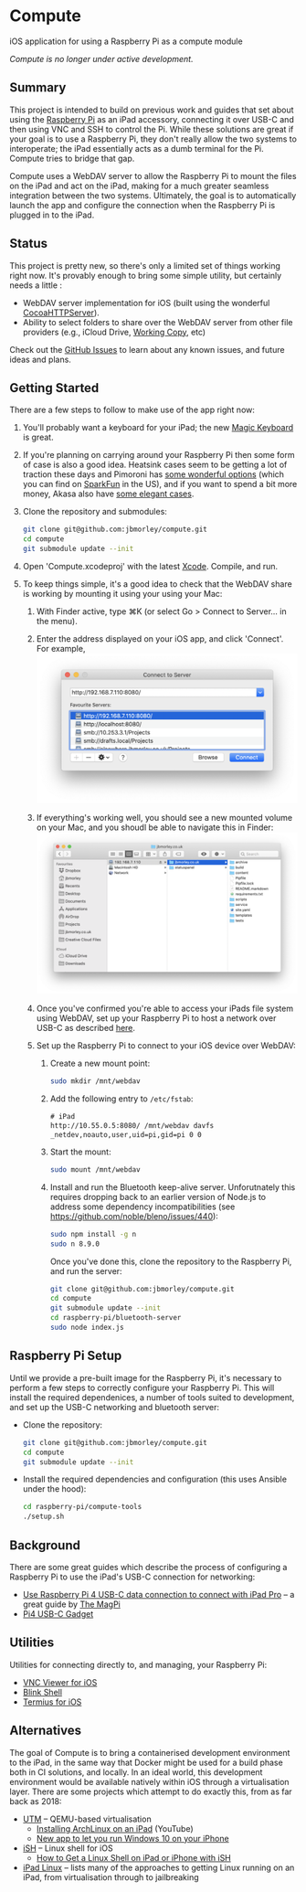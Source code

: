 # Compute

iOS application for using a Raspberry Pi as a compute module

_Compute is no longer under active development._

## Summary

This project is intended to build on previous work and guides that set about using the [Raspberry Pi](https://www.raspberrypi.org) as an iPad accessory, connecting it over USB-C and then using VNC and SSH to control the Pi. While these solutions are great if your goal is to use a Raspberry Pi, they don't really allow the two systems to interoperate; the iPad essentially acts as a dumb terminal for the Pi. Compute tries to bridge that gap.

Compute uses a WebDAV server to allow the Raspberry Pi to mount the files on the iPad and act on the iPad, making for a much greater seamless integration between the two systems. Ultimately, the goal is to automatically launch the app and configure the connection when the Raspberry Pi is plugged in to the iPad.

## Status

This project is pretty new, so there's only a limited set of things working right now. It's provably enough to bring some simple utility, but certainly needs a little :

- WebDAV server implementation for iOS (built using the wonderful [CocoaHTTPServer](https://github.com/robbiehanson/CocoaHTTPServer)).
- Ability to select folders to share over the WebDAV server from other file providers (e.g., iCloud Drive, [Working Copy](https://workingcopyapp.com), etc)

Check out the [GitHub Issues](https://github.com/jbmorley/compute/issues) to learn about any known issues, and future ideas and plans.

## Getting Started

There are a few steps to follow to make use of the app right now:

1. You'll probably want a keyboard for your iPad; the new [Magic Keyboard](https://www.apple.com/ipad-keyboards/) is great.

2. If you're planning on carrying around your Raspberry Pi then some form of case is also a good idea. Heatsink cases seem to be getting a lot of traction these days and Pimoroni has [some wonderful options](https://shop.pimoroni.com/products/aluminium-heatsink-case-for-raspberry-pi-4) (which you can find on [SparkFun](https://www.sparkfun.com/products/15896) in the US), and if you want to spend a bit more money, Akasa also have [some elegant cases](http://www.akasa.com.tw/update.php?tpl=product/product.list.tpl&type=Fanless%20Chassis&type_sub=Fanless%20Raspberry%20pi).

3. Clone the repository and submodules:

   ```bash
   git clone git@github.com:jbmorley/compute.git
   cd compute
   git submodule update --init
   ```

4. Open 'Compute.xcodeproj' with the latest [Xcode](https://developer.apple.com/xcode/). Compile, and run.

5. To keep things simple, it's a good idea to check that the WebDAV share is working by mounting it using your using your Mac:

   1. With Finder active, type ⌘K (or select Go > Connect to Server... in the menu).

   2. Enter the address displayed on your iOS app, and click 'Connect'. For example,
      ![](images/connect-to-server.png)
      
   3. If everything's working well, you should see a new mounted volume on your Mac, and you shoudl be able to navigate this in Finder:
      ![](images/finder.png)
      
   4. Once you've confirmed you're able to access your iPads file system using WebDAV, set up your Raspberry Pi to host a network over USB-C as described [here](https://magpi.raspberrypi.org/articles/connect-raspberry-pi-4-to-ipad-pro-with-a-usb-c-cable).

   5. Set up the Raspberry Pi to connect to your iOS device over WebDAV:

      1. Create a new mount point:

         ```bash
         sudo mkdir /mnt/webdav
         ```

      2. Add the following entry to `/etc/fstab`:

         ```
         # iPad
         http://10.55.0.5:8080/ /mnt/webdav davfs _netdev,noauto,user,uid=pi,gid=pi 0 0
         ```

      3. Start the mount:

         ```bash
         sudo mount /mnt/webdav
         ```
         
      4. Install and run the Bluetooth keep-alive server. Unforutnately this requires dropping back to an earlier version of Node.js to address some dependency incompatibilities (see https://github.com/noble/bleno/issues/440):
      
         ```bash
         sudo npm install -g n
         sudo n 8.9.0
         ```
      
         Once you've done this, clone the repository to the Raspberry Pi, and run the server:
      
         ```bash
         git clone git@github.com:jbmorley/compute.git
         cd compute
         git submodule update --init
         cd raspberry-pi/bluetooth-server
         sudo node index.js
         ```

## Raspberry Pi Setup

Until we provide a pre-built image for the Raspberry Pi, it's necessary to perform a few steps to correctly configure your Raspberry Pi. This will install the required dependenices, a number of tools suited to development, and set up the USB-C networking and bluetooth server:

- Clone the repository:

  ```bash
  git clone git@github.com:jbmorley/compute.git
  cd compute
  git submodule update --init
  ```

- Install the required dependencies and configuration (this uses Ansible under the hood):

  ```bash
  cd raspberry-pi/compute-tools
  ./setup.sh
  ```

## Background

There are some great guides which describe the process of configuring a Raspberry Pi to use the iPad's USB-C connection for networking:

- [Use Raspberry Pi 4 USB-C data connection to connect with iPad Pro](https://magpi.raspberrypi.org/articles/connect-raspberry-pi-4-to-ipad-pro-with-a-usb-c-cable) –  a great guide by [The MagPi](https://magpi.raspberrypi.org/)
- [Pi4 USB-C Gadget](https://www.hardill.me.uk/wordpress/2019/11/02/pi4-usb-c-gadget/)

## Utilities

Utilities for connecting directly to, and managing, your Raspberry Pi:

- [VNC Viewer for iOS](https://www.realvnc.com/en/connect/download/viewer/ios/)
- [Blink Shell](https://blink.sh)
- [Termius for iOS](https://termius.com/ios)

## Alternatives

The goal of Compute is to bring a containerised development environment to the iPad, in the same way that Docker might be used for a build phase both in CI solutions, and locally. In an ideal world, this development environment would be available natively within iOS through a virtualisation layer. There are some projects which attempt to do exactly this, from as far back as 2018:

* [UTM](https://getutm.app) – QEMU-based virtualisation
  * [Installing ArchLinux on an iPad](https://www.youtube.com/watch?app=desktop&v=fsDEei0XS94) (YouTube)
  * [New app to let you run Windows 10 on your iPhone](https://www.windowslatest.com/2020/02/22/iphone-ipad-windows-10/)
* [iSH](https://ish.app) – Linux shell for iOS
  * [How to Get a Linux Shell on iPad or iPhone with iSH](https://osxdaily.com/2018/12/11/ish-linux-shell-ios/)
* [iPad Linux](https://ipadlinux.org) – lists many of the approaches to getting Linux running on an iPad, from virtualisation through to jailbreaking

